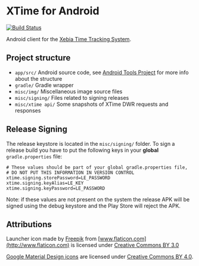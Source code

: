XTime for Android
===================================

[![Build Status](https://travis-ci.org/smuldr/xtime-android.svg?branch=master)](https://travis-ci.org/smuldr/xtime-android)

Android client for the [Xebia Time Tracking System](https://xtime.xebia.com/).


Project structure
-----------------------------------

- `app/src/` Android source code, see [Android Tools Project](http://tools.android.com/tech-docs/new-build-system/user-guide#TOC-Project-Structure) for more info about the structure
- `gradle/` Gradle wrapper
- `misc/img/` Miscellaneous image source files
- `misc/signing/` Files related to signing releases
- `misc/xtime api/` Some snapshots of XTime DWR requests and responses


Release Signing
-----------------------------------

The release keystore is located in the `misc/signing/` folder. To sign
a release build you have to put the following keys in your **global**
`gradle.properties` file:

```
# These values should be part of your global gradle.properties file,
# DO NOT PUT THIS INFORMATION IN VERSION CONTROL
xtime.signing.storePassword=LE_PASSWORD
xtime.signing.keyAlias=LE_KEY
xtime.signing.keyPassword=LE_PASSWORD
```

Note: if these values are not present on the system the release APK will be
signed using the debug keystore and the Play Store will reject the APK.


Attributions
-----------------------------------

Launcher icon made by [Freepik](http://www.freepik.com) from [www.flaticon.com](http://www.flaticon.com) is licensed under [Creative Commons BY 3.0](http://creativecommons.org/licenses/by/3.0/)

[Google Material Design icons](https://design.google.com/icons/) are licensed under [Creative Commons BY 4.0](http://creativecommons.org/licenses/by/4.0/).
